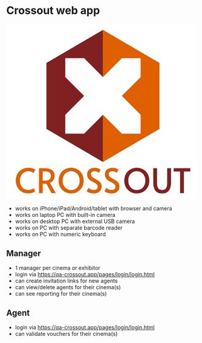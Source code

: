 # Crossout web app

 ![](assets/crossout.jpg)

* works on iPhone/iPad/Android/tablet with browser and camera
* works on laptop PC with built-in camera
* works on desktop PC with external USB camera
* works on PC with separate barcode reader
* works on PC with numeric keyboard

## Manager
* 1 manager per cinema or exhibitor
* login via https://qa-crossout.app/pages/login/login.html
* can create invitation links for new agents
* can view/delete agents for their cinema(s)
* can see reporting for their cinema(s)

## Agent
* login via https://qa-crossout.app/pages/login/login.html
* can validate vouchers for their cinema(s)
